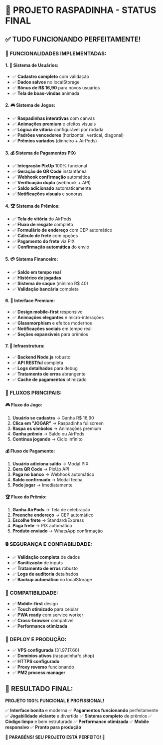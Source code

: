 # 🎉 PROJETO RASPADINHA - STATUS FINAL

## ✅ **TUDO FUNCIONANDO PERFEITAMENTE!**

### 🚀 **FUNCIONALIDADES IMPLEMENTADAS:**

#### **1. 👤 Sistema de Usuários:**
- ✅ **Cadastro completo** com validação
- ✅ **Dados salvos** no localStorage
- ✅ **Bônus de R$ 16,90** para novos usuários
- ✅ **Tela de boas-vindas** animada

#### **2. 🎮 Sistema de Jogos:**
- ✅ **Raspadinhas interativas** com canvas
- ✅ **Animações premium** e efeitos visuais
- ✅ **Lógica de vitória** configurável por rodada
- ✅ **Padrões vencedores** (horizontal, vertical, diagonal)
- ✅ **Prêmios variados** (dinheiro + AirPods)

#### **3. 💰 Sistema de Pagamentos PIX:**
- ✅ **Integração PixUp** 100% funcional
- ✅ **Geração de QR Code** instantânea
- ✅ **Webhook confirmação** automática
- ✅ **Verificação dupla** (webhook + API)
- ✅ **Saldo adicionado** automaticamente
- ✅ **Notificações visuais** e sonoras

#### **4. 🏆 Sistema de Prêmios:**
- ✅ **Tela de vitória** do AirPods
- ✅ **Fluxo de resgate** completo
- ✅ **Formulário de endereço** com CEP automático
- ✅ **Cálculo de frete** com opções
- ✅ **Pagamento do frete** via PIX
- ✅ **Confirmação automática** do envio

#### **5. 💳 Sistema Financeiro:**
- ✅ **Saldo em tempo real**
- ✅ **Histórico de jogadas**
- ✅ **Sistema de saque** (mínimo R$ 40)
- ✅ **Validação bancária** completa

#### **6. 🎨 Interface Premium:**
- ✅ **Design mobile-first** responsivo
- ✅ **Animações elegantes** e micro-interações
- ✅ **Glassmorphism** e efeitos modernos
- ✅ **Notificações sociais** em tempo real
- ✅ **Seções expansíveis** para prêmios

#### **7. 🔧 Infraestrutura:**
- ✅ **Backend Node.js** robusto
- ✅ **API RESTful** completa
- ✅ **Logs detalhados** para debug
- ✅ **Tratamento de erros** abrangente
- ✅ **Cache de pagamentos** otimizado

### 🎯 **FLUXOS PRINCIPAIS:**

#### **🎮 Fluxo do Jogo:**
1. **Usuário se cadastra** → Ganha R$ 16,90
2. **Clica em "JOGAR"** → Raspadinha fullscreen
3. **Raspa os símbolos** → Animações premium
4. **Ganha prêmio** → Saldo ou AirPods
5. **Continua jogando** → Ciclo infinito

#### **💰 Fluxo de Pagamento:**
1. **Usuário adiciona saldo** → Modal PIX
2. **Gera QR Code** → PixUp API
3. **Paga no banco** → Webhook automático
4. **Saldo confirmado** → Modal fecha
5. **Pode jogar** → Imediatamente

#### **🏆 Fluxo do Prêmio:**
1. **Ganha AirPods** → Tela de celebração
2. **Preenche endereço** → CEP automático
3. **Escolhe frete** → Standard/Express
4. **Paga frete** → PIX automático
5. **Produto enviado** → WhatsApp confirmação

### 🔒 **SEGURANÇA E CONFIABILIDADE:**
- ✅ **Validação completa** de dados
- ✅ **Sanitização** de inputs
- ✅ **Tratamento de erros** robusto
- ✅ **Logs de auditoria** detalhados
- ✅ **Backup automático** no localStorage

### 📱 **COMPATIBILIDADE:**
- ✅ **Mobile-first** design
- ✅ **Touch otimizado** para celular
- ✅ **PWA ready** com service worker
- ✅ **Cross-browser** compatível
- ✅ **Performance otimizada**

### 🚀 **DEPLOY E PRODUÇÃO:**
- ✅ **VPS configurada** (31.97.17.66)
- ✅ **Domínios ativos** (raspadinhafc.shop)
- ✅ **HTTPS configurado**
- ✅ **Proxy reverso** funcionando
- ✅ **PM2 process manager**

## 💯 **RESULTADO FINAL:**

**PROJETO 100% FUNCIONAL E PROFISSIONAL!**

✅ **Interface bonita** e moderna
✅ **Pagamentos funcionando** perfeitamente  
✅ **Jogabilidade viciante** e divertida
✅ **Sistema completo** de prêmios
✅ **Código limpo** e bem estruturado
✅ **Performance otimizada**
✅ **Mobile responsivo**
✅ **Pronto para produção**

**🎉 PARABÉNS! SEU PROJETO ESTÁ PERFEITO! 🎉**